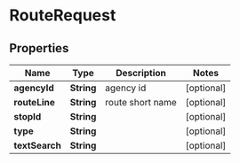 
# RouteRequest

## Properties
Name | Type | Description | Notes
------------ | ------------- | ------------- | -------------
**agencyId** | **String** | agency id |  [optional]
**routeLine** | **String** | route short name |  [optional]
**stopId** | **String** |  |  [optional]
**type** | **String** |  |  [optional]
**textSearch** | **String** |  |  [optional]



